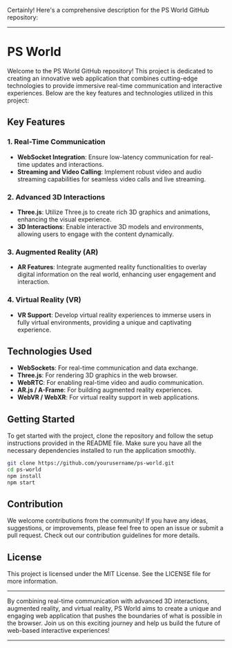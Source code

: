 Certainly! Here's a comprehensive description for the PS World GitHub repository:

---

# PS World

Welcome to the PS World GitHub repository! This project is dedicated to creating an innovative web application that combines cutting-edge technologies to provide immersive real-time communication and interactive experiences. Below are the key features and technologies utilized in this project:

## Key Features

### 1. Real-Time Communication
- **WebSocket Integration**: Ensure low-latency communication for real-time updates and interactions.
- **Streaming and Video Calling**: Implement robust video and audio streaming capabilities for seamless video calls and live streaming.

### 2. Advanced 3D Interactions
- **Three.js**: Utilize Three.js to create rich 3D graphics and animations, enhancing the visual experience.
- **3D Interactions**: Enable interactive 3D models and environments, allowing users to engage with the content dynamically.

### 3. Augmented Reality (AR)
- **AR Features**: Integrate augmented reality functionalities to overlay digital information on the real world, enhancing user engagement and interaction.

### 4. Virtual Reality (VR)
- **VR Support**: Develop virtual reality experiences to immerse users in fully virtual environments, providing a unique and captivating experience.

## Technologies Used

- **WebSockets**: For real-time communication and data exchange.
- **Three.js**: For rendering 3D graphics in the web browser.
- **WebRTC**: For enabling real-time video and audio communication.
- **AR.js / A-Frame**: For building augmented reality experiences.
- **WebVR / WebXR**: For virtual reality support in web applications.

## Getting Started

To get started with the project, clone the repository and follow the setup instructions provided in the README file. Make sure you have all the necessary dependencies installed to run the application smoothly.

```bash
git clone https://github.com/yourusername/ps-world.git
cd ps-world
npm install
npm start
```

## Contribution

We welcome contributions from the community! If you have any ideas, suggestions, or improvements, please feel free to open an issue or submit a pull request. Check out our contribution guidelines for more details.

## License

This project is licensed under the MIT License. See the LICENSE file for more information.

---

By combining real-time communication with advanced 3D interactions, augmented reality, and virtual reality, PS World aims to create a unique and engaging web application that pushes the boundaries of what is possible in the browser. Join us on this exciting journey and help us build the future of web-based interactive experiences!

---
